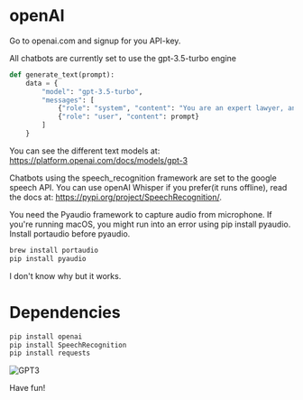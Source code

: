 # openAI

Go to openai.com and signup for you API-key. 

All chatbots are currently set to use the gpt-3.5-turbo engine

```python
def generate_text(prompt):
    data = {
        "model": "gpt-3.5-turbo",
        "messages": [
            {"role": "system", "content": "You are an expert lawyer, and great at writing legal documents"},
            {"role": "user", "content": prompt}
        ]
    }
```
You can see the different text models at: https://platform.openai.com/docs/models/gpt-3

Chatbots using the speech_recognition framework are set to the google speech API. You can use openAI Whisper if you prefer(it runs offline), read the docs at: https://pypi.org/project/SpeechRecognition/.

You need the Pyaudio framework to capture audio from microphone. If you're running macOS, you might run into an error using pip install pyaudio. Install portaudio before pyaudio. 

```bash
brew install portaudio
pip install pyaudio
```
I don't know why but it works.
# Dependencies
```bash
pip install openai
pip install SpeechRecognition
pip install requests
```
![GPT3](https://user-images.githubusercontent.com/42718681/218810862-0df0a789-4cfa-4e9a-944b-6e20a1508d6c.gif)


Have fun!
